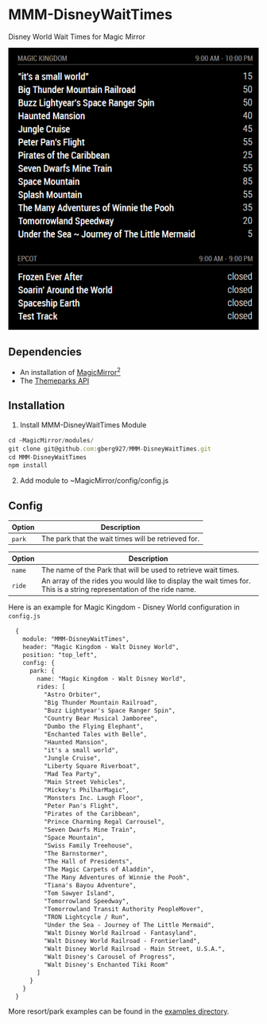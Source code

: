 # MMM-DisneyWaitTimes

Disney World Wait Times for Magic Mirror

![alt text](https://github.com/gberg927/MMM-DisneyWaitTimes/blob/master/wait-times-demo.png)

## Dependencies

- An installation of [MagicMirror<sup>2</sup>](https://github.com/MichMich/MagicMirror)
- The [Themeparks API](https://github.com/cubehouse/themeparks)

## Installation

1. Install MMM-DisneyWaitTimes Module

```javascript
cd ~MagicMirror/modules/
git clone git@github.com:gberg927/MMM-DisneyWaitTimes.git
cd MMM-DisneyWaitTimes
npm install
```

2. Add module to ~MagicMirror/config/config.js

## Config

| **Option** | **Description**                                     |
| ---------- | --------------------------------------------------- |
| `park`     | The park that the wait times will be retrieved for. |

| Option | Description                                                                                                           |
| ------ | --------------------------------------------------------------------------------------------------------------------- |
| `name` | The name of the Park that will be used to retrieve wait times.                                                        |
| `ride` | An array of the rides you would like to display the wait times for. This is a string representation of the ride name. |

Here is an example for Magic Kingdom - Disney World configuration in `config.js`

```
  {
    module: "MMM-DisneyWaitTimes",
    header: "Magic Kingdom - Walt Disney World",
    position: "top_left",
    config: {
      park: {
        name: "Magic Kingdom - Walt Disney World",
        rides: [
          "Astro Orbiter",
          "Big Thunder Mountain Railroad",
          "Buzz Lightyear's Space Ranger Spin",
          "Country Bear Musical Jamboree",
          "Dumbo the Flying Elephant",
          "Enchanted Tales with Belle",
          "Haunted Mansion",
          "it's a small world",
          "Jungle Cruise",
          "Liberty Square Riverboat",
          "Mad Tea Party",
          "Main Street Vehicles",
          "Mickey's PhilharMagic",
          "Monsters Inc. Laugh Floor",
          "Peter Pan's Flight",
          "Pirates of the Caribbean",
          "Prince Charming Regal Carrousel",
          "Seven Dwarfs Mine Train",
          "Space Mountain",
          "Swiss Family Treehouse",
          "The Barnstormer",
          "The Hall of Presidents",
          "The Magic Carpets of Aladdin",
          "The Many Adventures of Winnie the Pooh",
          "Tiana's Bayou Adventure",
          "Tom Sawyer Island",
          "Tomorrowland Speedway",
          "Tomorrowland Transit Authority PeopleMover",
          "TRON Lightcycle / Run",
          "Under the Sea - Journey of The Little Mermaid",
          "Walt Disney World Railroad - Fantasyland",
          "Walt Disney World Railroad - Frontierland",
          "Walt Disney World Railroad - Main Street, U.S.A.",
          "Walt Disney's Carousel of Progress",
          "Walt Disney's Enchanted Tiki Room"
        ]
      }
    }
  }
```

More resort/park examples can be found in the [examples directory](https://github.com/gberg927/MMM-DisneyWaitTimes/tree/master/examples).
